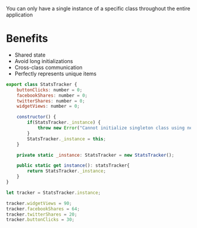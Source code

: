 You can only have a single instance of a specific class throughout the entire application

# Benefits
- Shared state
- Avoid long initializations
- Cross-class communication
- Perfectly represents unique items

```js
export class StatsTracker {
	buttonClicks: number = 0;
	facebookShares: number = 0;
	twitterShares: number = 0;
	widgetViews: number = 0;

	constructor() {
		if(StatsTracker._instance) {
			throw new Error("Cannot initialize singleton class using new");
		}
		StatsTracker._instance = this;
	}

	private static _instance: StatsTracker = new StatsTracker();

	public static get instance(): statsTracker{
		return StatsTracker._instance;
	}
}
```

```js
let tracker = StatsTracker.instance;

tracker.widgetViews = 90;
tracker.facebookShares = 64;
tracker.twitterShares = 20;
tracker.buttonClicks = 30;
```